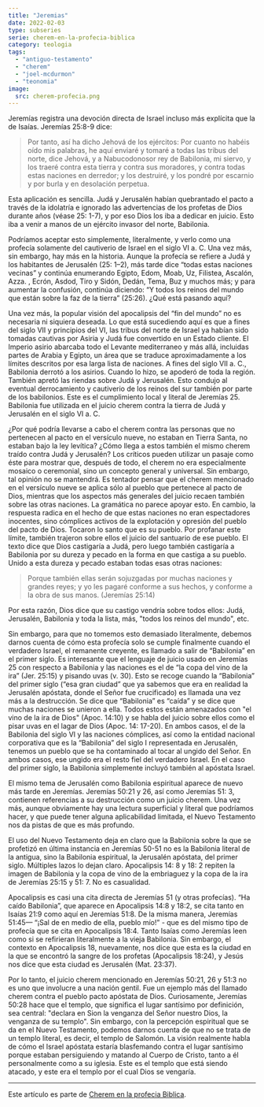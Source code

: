 ```yaml
---
title: "Jeremias"
date: 2022-02-03
type: subseries
serie: cherem-en-la-profecia-biblica
category: teologia
tags:
  - "antiguo-testamento"
  - "cherem"
  - "joel-mcdurmon"
  - "teonomia"
image:
  src: cherem-profecia.png
---
```


Jeremías registra una devoción directa de Israel incluso más explícita que la de Isaías. Jeremías 25:8-9 dice:

> Por tanto, así ha dicho Jehová de los ejércitos: Por cuanto no habéis oído mis palabras, he aquí enviaré y tomaré a todas las tribus del norte, dice Jehová, y a Nabucodonosor rey de Babilonia, mi siervo, y los traeré contra esta tierra y contra sus moradores, y contra todas estas naciones en derredor; y los destruiré, y los pondré por escarnio y por burla y en desolación perpetua.

Esta aplicación es sencilla. Judá y Jerusalén habían quebrantado el pacto a través de la idolatría e ignorado las advertencias de los profetas de Dios durante años (véase 25: 1-7), y por eso Dios los iba a dedicar en juicio. Esto iba a venir a manos de un ejército invasor del norte, Babilonia.

Podríamos aceptar esto simplemente, literalmente, y verlo como una profecía solamente del cautiverio de Israel en el siglo VI a. C. Una vez más, sin embargo, hay más en la historia. Aunque la profecía se refiere a Judá y los habitantes de Jerusalén (25: 1–2), más tarde dice “todas estas naciones vecinas” y continúa enumerando Egipto, Edom, Moab, Uz, Filistea, Ascalón, Azza. , Ecrón, Asdod, Tiro y Sidón, Dedán, Tema, Buz y muchos más; y para aumentar la confusión, continúa diciendo: “Y todos los reinos del mundo que están sobre la faz de la tierra” (25:26). ¿Qué está pasando aquí?

Una vez más, la popular visión del apocalipsis del “fin del mundo” no es necesaria ni siquiera deseada. Lo que está sucediendo aquí es que a fines del siglo VII y principios del VI, las tribus del norte de Israel ya habían sido tomadas cautivas por Asiria y Judá fue convertido en un Estado cliente. El Imperio asirio abarcaba todo el Levante mediterraneo y más allá, incluidas partes de Arabia y Egipto, un área que se traduce aproximadamente a los límites descritos por esa larga lista de naciones. A fines del siglo VII a. C., Babilonia derrotó a los asirios. Cuando lo hizo, se apoderó de toda la región. También apretó las riendas sobre Judá y Jerusalén. Esto condujo al eventual derrocamiento y cautiverio de los reinos del sur también por parte de los babilonios. Este es el cumplimiento local y literal de Jeremías 25. Babilonia fue utilizada en el juicio cherem contra la tierra de Judá y Jerusalén en el siglo VI a. C.

¿Por qué podría llevarse a cabo el cherem contra las personas que no pertenecen al pacto en el versículo nueve, no estaban en Tierra Santa, no estaban bajo la ley levítica? ¿Cómo llega a estos también el mismo cherem traído contra Judá y Jerusalén? Los críticos pueden utilizar un pasaje como éste para mostrar que, después de todo, el cherem no era especialmente mosaico o ceremonial, sino un concepto general y universal. Sin embargo, tal opinión no se mantendrá. Es tentador pensar que el cherem mencionado en el versículo nueve se aplica sólo al pueblo que pertenece al pacto de Dios, mientras que los aspectos más generales del juicio recaen también sobre las otras naciones. La gramática no parece apoyar esto. En cambio, la respuesta radica en el hecho de que estas naciones no eran espectadores inocentes, sino cómplices activos de la explotación y opresión del pueblo del pacto de Dios. Tocaron lo santo que es su pueblo. Por profanar este límite, también trajeron sobre ellos el juicio del santuario de ese pueblo. El texto dice que Dios castigaría a Judá, pero luego también castigaría a Babilonia por su dureza y pecado en la forma en que castiga a su pueblo. Unido a esta dureza y pecado estaban todas esas otras naciones:

> Porque también ellas serán sojuzgadas por muchas naciones y grandes reyes; y yo les pagaré conforme a sus hechos, y conforme a la obra de sus manos. (Jeremías 25:14)

Por esta razón, Dios dice que su castigo vendría sobre todos ellos: Judá, Jerusalén, Babilonia y toda la lista, más, "todos los reinos del mundo", etc.

Sin embargo, para que no tomemos esto demasiado literalmente, debemos darnos cuenta de cómo esta profecía solo se cumple finalmente cuando el verdadero Israel, el remanente creyente, es llamado a salir de “Babilonia” en el primer siglo. Es interesante que el lenguaje de juicio usado en Jeremías 25 con respecto a Babilonia y las naciones es el de “la copa del vino de la ira” (Jer. 25:15) y pisando uvas (v. 30). Esto se recoge cuando la “Babilonia” del primer siglo (“esa gran ciudad” que ya sabemos que era en realidad la Jerusalén apóstata, donde el Señor fue crucificado) es llamada una vez más a la destrucción. Se dice que “Babilonia” es “caída” y se dice que muchas naciones se unieron a ella. Todos estos están amenazados con "el vino de la ira de Dios" (Apoc. 14:10) y se habla del juicio sobre ellos como el pisar uvas en el lagar de Dios (Apoc. 14: 17-20). En ambos casos, el de la Babilonia del siglo VI y las naciones cómplices, así como la entidad nacional corporativa que es la “Babilonia” del siglo I representada en Jerusalén, tenemos un pueblo que se ha contaminado al tocar al ungido del Señor. En ambos casos, ese ungido era el resto fiel del verdadero Israel. En el caso del primer siglo, la Babilonia simplemente incluyó también al apóstata Israel.

El mismo tema de Jerusalén como Babilonia espiritual aparece de nuevo más tarde en Jeremías. Jeremías 50:21 y 26, así como Jeremías 51: 3, contienen referencias a su destrucción como un juicio cherem. Una vez más, aunque obviamente hay una lectura superficial y literal que podríamos hacer, y que puede tener alguna aplicabilidad limitada, el Nuevo Testamento nos da pistas de que es más profundo.

El uso del Nuevo Testamento deja en claro que la Babilonia sobre la que se profetizó en última instancia en Jeremías 50-51 no es la Babilonia literal de la antigua, sino la Babilonia espiritual, la Jerusalén apóstata, del primer siglo. Múltiples lazos lo dejan claro. Apocalipsis 14: 8 y 18: 2 repiten la imagen de Babilonia y la copa de vino de la embriaguez y la copa de la ira de Jeremías 25:15 y 51: 7. No es casualidad.

Apocalipsis es casi una cita directa de Jeremías 51 (y otras profecías). “Ha caído Babilonia”, que aparece en Apocalipsis 14:8 y 18:2, se cita tanto en Isaías 21:9 como aquí en Jeremías 51:8. De la misma manera, Jeremías 51:45— “¡Sal de en medio de ella, pueblo mío!” - que es del mismo tipo de profecía que se cita en Apocalipsis 18:4. Tanto Isaías como Jeremías leen como si se refirieran literalmente a la vieja Babilonia. Sin embargo, el contexto en Apocalipsis 18, nuevamente, nos dice que esta es la ciudad en la que se encontró la sangre de los profetas (Apocalipsis 18:24), y Jesús nos dice que esta ciudad es Jerusalén (Mat. 23:37).

Por lo tanto, el juicio cherem mencionado en Jeremías 50:21, 26 y 51:3 no es uno que involucre a una nación gentil. Fue un ejemplo más del llamado cherem contra el pueblo pacto apóstata de Dios. Curiosamente, Jeremías 50:28 hace que el templo, que significa el lugar santísimo por definición, sea central: "declara en Sion la venganza del Señor nuestro Dios, la venganza de su templo". Sin embargo, con la percepción espiritual que se da en el Nuevo Testamento, podemos darnos cuenta de que no se trata de un templo literal, es decir, el templo de Salomón. La visión realmente habla de cómo el Israel apóstata estaría blasfemando contra el lugar santísimo porque estaban persiguiendo y matando al Cuerpo de Cristo, tanto a él personalmente como a su iglesia. Este es el templo que está siendo atacado, y este era el templo por el cual Dios se vengaría.

* * *

Este artículo es parte de [Cherem en la profecia Biblica](/articulos/cherem-en-la-profecia-biblica).
